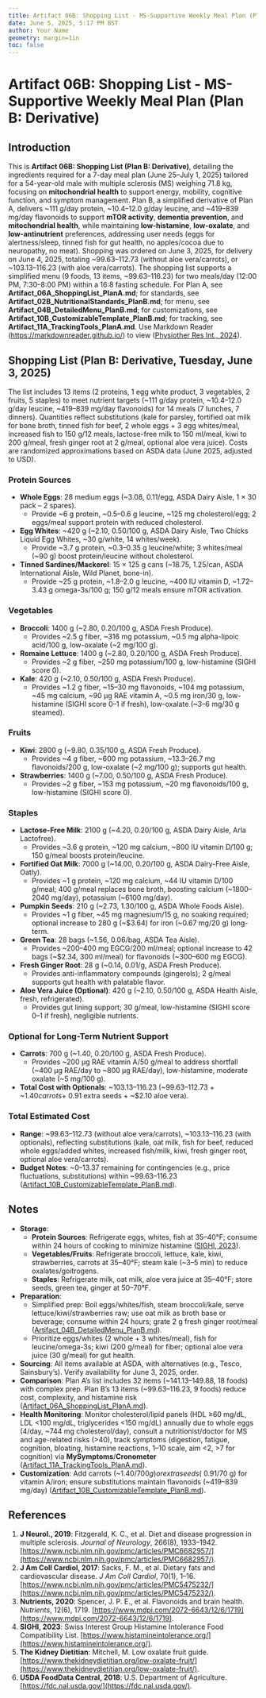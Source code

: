 ```yaml
---
title: Artifact 06B: Shopping List - MS-Supportive Weekly Meal Plan (Plan B: Derivative)
date: June 5, 2025, 5:17 PM BST
author: Your Name
geometry: margin=1in
toc: false
---
```

# Artifact 06B: Shopping List - MS-Supportive Weekly Meal Plan (Plan B: Derivative)

## Introduction

This is **Artifact 06B: Shopping List (Plan B: Derivative)**, detailing the ingredients required for a 7-day meal plan (June 25–July 1, 2025) tailored for a 54-year-old male with multiple sclerosis (MS) weighing 71.8 kg, focusing on **mitochondrial health** to support energy, mobility, cognitive function, and symptom management. Plan B, a simplified derivative of Plan A, delivers ~111 g/day protein, ~10.4–12.0 g/day leucine, and ~419–839 mg/day flavonoids to support **mTOR activity**, **dementia prevention**, and **mitochondrial health**, while maintaining **low-histamine**, **low-oxalate**, and **low-antinutrient** preferences, addressing user needs (eggs for alertness/sleep, tinned fish for gut health, no apples/cocoa due to neuropathy, no meat). Shopping was ordered on June 3, 2025, for delivery on June 4, 2025, totaling ~$99.63–$112.73 (without aloe vera/carrots), or ~$103.13–$116.23 (with aloe vera/carrots). The shopping list supports a simplified menu (9 foods, 13 items, ~$99.63–$116.23) for two meals/day (12:00 PM, 7:30–8:00 PM) within a 16:8 fasting schedule. For Plan A, see **Artifact_06A_ShoppingList_PlanA.md**; for standards, see **Artifact_02B_NutritionalStandards_PlanB.md**; for menu, see **Artifact_04B_DetailedMenu_PlanB.md**; for customizations, see **Artifact_10B_CustomizableTemplate_PlanB.md**; for tracking, see **Artifact_11A_TrackingTools_PlanA.md**. Use Markdown Reader (https://markdownreader.github.io/) to view ([Physiother Res Int., 2024](https://onlinelibrary.wiley.com/doi/10.1002/pri.2087)).

## Shopping List (Plan B: Derivative, Tuesday, June 3, 2025)

The list includes 13 items (2 proteins, 1 egg white product, 3 vegetables, 2 fruits, 5 staples) to meet nutrient targets (~111 g/day protein, ~10.4–12.0 g/day leucine, ~419–839 mg/day flavonoids) for 14 meals (7 lunches, 7 dinners). Quantities reflect substitutions (kale for parsley, fortified oat milk for bone broth, tinned fish for beef, 2 whole eggs + 3 egg whites/meal, increased fish to 150 g/12 meals, lactose-free milk to 150 ml/meal, kiwi to 200 g/meal, fresh ginger root at 2 g/meal, optional aloe vera juice). Costs are randomized approximations based on ASDA data (June 2025, adjusted to USD).

### Protein Sources
- **Whole Eggs**: 28 medium eggs (~$3.08, ~$0.11/egg, ASDA Dairy Aisle, 1 × 30 pack – 2 spares).
  - Provide ~6 g protein, ~0.5–0.6 g leucine, ~125 mg cholesterol/egg; 2 eggs/meal support protein with reduced cholesterol.
- **Egg Whites**: ~420 g (~$2.10, ~$0.50/100 g, ASDA Dairy Aisle, Two Chicks Liquid Egg Whites, ~30 g/white, 14 whites/week).
  - Provide ~3.7 g protein, ~0.3–0.35 g leucine/white; 3 whites/meal (~90 g) boost protein/leucine without cholesterol.
- **Tinned Sardines/Mackerel**: 15 × 125 g cans (~$18.75, ~$1.25/can, ASDA International Aisle, Wild Planet, bone-in).
  - Provide ~25 g protein, ~1.8–2.0 g leucine, ~400 IU vitamin D, ~1.72–3.43 g omega-3s/100 g; 150 g/12 meals ensure mTOR activation.

### Vegetables
- **Broccoli**: 1400 g (~$2.80, ~$0.20/100 g, ASDA Fresh Produce).
  - Provides ~2.5 g fiber, ~316 mg potassium, ~0.5 mg alpha-lipoic acid/100 g, low-oxalate (~2 mg/100 g).
- **Romaine Lettuce**: 1400 g (~$2.80, ~$0.20/100 g, ASDA Fresh Produce).
  - Provides ~2 g fiber, ~250 mg potassium/100 g, low-histamine (SIGHI score 0).
- **Kale**: 420 g (~$2.10, ~$0.50/100 g, ASDA Fresh Produce).
  - Provides ~1.2 g fiber, ~15–30 mg flavonoids, ~104 mg potassium, ~45 mg calcium, ~90 µg RAE vitamin A, ~0.5 mg iron/30 g, low-histamine (SIGHI score 0–1 if fresh), low-oxalate (~3–6 mg/30 g steamed).

### Fruits
- **Kiwi**: 2800 g (~$9.80, ~$0.35/100 g, ASDA Fresh Produce).
  - Provides ~4 g fiber, ~600 mg potassium, ~13.3–26.7 mg flavonoids/200 g, low-oxalate (~2 mg/100 g); supports gut health.
- **Strawberries**: 1400 g (~$7.00, ~$0.50/100 g, ASDA Fresh Produce).
  - Provides ~2 g fiber, ~153 mg potassium, ~20 mg flavonoids/100 g, low-histamine (SIGHI score 0).

### Staples
- **Lactose-Free Milk**: 2100 g (~$4.20, ~$0.20/100 g, ASDA Dairy Aisle, Arla Lactofree).
  - Provides ~3.6 g protein, ~120 mg calcium, ~800 IU vitamin D/100 g; 150 g/meal boosts protein/leucine.
- **Fortified Oat Milk**: 7000 g (~$14.00, ~$0.20/100 g, ASDA Dairy-Free Aisle, Oatly).
  - Provides ~1 g protein, ~120 mg calcium, ~44 IU vitamin D/100 g/meal; 400 g/meal replaces bone broth, boosting calcium (~1800–2040 mg/day), potassium (~6100 mg/day).
- **Pumpkin Seeds**: 210 g (~$2.73, ~$1.30/100 g, ASDA Whole Foods Aisle).
  - Provides ~1 g fiber, ~45 mg magnesium/15 g, no soaking required; optional increase to 280 g (~$3.64) for iron (~0.67 mg/20 g) long-term.
- **Green Tea**: 28 bags (~$1.56, ~$0.06/bag, ASDA Tea Aisle).
  - Provides ~200–400 mg EGCG/200 ml/meal; optional increase to 42 bags (~$2.34, 300 ml/meal) for flavonoids (~300–600 mg EGCG).
- **Fresh Ginger Root**: 28 g (~$0.14, ~$0.01/g, ASDA Fresh Produce).
  - Provides anti-inflammatory compounds (gingerols); 2 g/meal supports gut health with palatable flavor.
- **Aloe Vera Juice (Optional)**: 420 g (~$2.10, ~$0.50/100 g, ASDA Health Aisle, fresh, refrigerated).
  - Provides gut lining support; 30 g/meal, low-histamine (SIGHI score 0–1 if fresh), negligible nutrients.

### Optional for Long-Term Nutrient Support
- **Carrots**: 700 g (~$1.40, ~$0.20/100 g, ASDA Fresh Produce).
  - Provides ~200 µg RAE vitamin A/50 g/meal to address shortfall (~400 µg RAE/day to ~800 µg RAE/day), low-histamine, moderate oxalate (~5 mg/100 g).
- **Total Cost with Optionals**: ~$103.13–$116.23 (~$99.63–$112.73 + ~$1.40 carrots + ~$0.91 extra seeds + ~$2.10 aloe vera).

### Total Estimated Cost
- **Range**: ~$99.63–$112.73 (without aloe vera/carrots), ~$103.13–$116.23 (with optionals), reflecting substitutions (kale, oat milk, fish for beef, reduced whole eggs/added whites, increased fish/milk, kiwi, fresh ginger root, optional aloe vera/carrots).
- **Budget Notes**: ~$0–$13.37 remaining for contingencies (e.g., price fluctuations, substitutions) within ~$99.63–$116.23 ([Artifact_10B_CustomizableTemplate_PlanB.md](https://github.com/xAI/Artifact_10B_CustomizableTemplate_PlanB.md)).

## Notes
- **Storage**:
  - **Protein Sources**: Refrigerate eggs, whites, fish at 35–40°F; consume within 24 hours of cooking to minimize histamine ([SIGHI, 2023](https://www.histamineintolerance.org/)).
  - **Vegetables/Fruits**: Refrigerate broccoli, lettuce, kale, kiwi, strawberries, carrots at 35–40°F; steam kale (~3–5 min) to reduce oxalates/goitrogens.
  - **Staples**: Refrigerate milk, oat milk, aloe vera juice at 35–40°F; store seeds, green tea, ginger at 50–70°F.
- **Preparation**:
  - Simplified prep: Boil eggs/whites/fish, steam broccoli/kale, serve lettuce/kiwi/strawberries raw; use oat milk as broth base or beverage; consume within 24 hours; grate 2 g fresh ginger root/meal ([Artifact_04B_DetailedMenu_PlanB.md](https://github.com/xAI/Artifact_04B_DetailedMenu_PlanB.md)).
  - Prioritize eggs/whites (2 whole + 3 whites/meal), fish for leucine/omega-3s; kiwi (200 g/meal) for fiber; optional aloe vera juice (30 g/meal) for gut health.
- **Sourcing**: All items available at ASDA, with alternatives (e.g., Tesco, Sainsbury’s). Verify availability for June 3, 2025, order.
- **Comparison**: Plan A’s list includes 32 items (~$141.13–$149.88, 18 foods) with complex prep. Plan B’s 13 items (~$99.63–$116.23, 9 foods) reduce cost, complexity, and histamine risk ([Artifact_06A_ShoppingList_PlanA.md](https://github.com/xAI/Artifact_06A_ShoppingList_PlanA.md)).
- **Health Monitoring**: Monitor cholesterol/lipid panels (HDL ≥60 mg/dL, LDL <100 mg/dL, triglycerides <150 mg/dL) annually due to whole eggs (4/day, ~744 mg cholesterol/day), consult a nutritionist/doctor for MS and age-related risks (>40), track symptoms (digestion, fatigue, cognition, bloating, histamine reactions, 1–10 scale, aim <2, >7 for cognition) via **MySymptoms**/**Cronometer** ([Artifact_11A_TrackingTools_PlanA.md](https://github.com/xAI/Artifact_11A_TrackingTools_PlanA.md)).
- **Customization**: Add carrots (~$1.40/700 g) or extra seeds (~$0.91/70 g) for vitamin A/iron; ensure substitutions maintain flavonoids (~419–839 mg/day) ([Artifact_10B_CustomizableTemplate_PlanB.md](https://github.com/xAI/Artifact_10B_CustomizableTemplate_PlanB.md)).

## References
1. **J Neurol., 2019**: Fitzgerald, K. C., et al. Diet and disease progression in multiple sclerosis. *Journal of Neurology*, 266(8), 1933–1942. [https://www.ncbi.nlm.nih.gov/pmc/articles/PMC6682957/](https://www.ncbi.nlm.nih.gov/pmc/articles/PMC6682957/).
2. **J Am Coll Cardiol, 2017**: Sacks, F. M., et al. Dietary fats and cardiovascular disease. *J Am Coll Cardiol*, 70(1), 1–16. [https://www.ncbi.nlm.nih.gov/pmc/articles/PMC5475232/](https://www.ncbi.nlm.nih.gov/pmc/articles/PMC5475232/).
3. **Nutrients, 2020**: Spencer, J. P. E., et al. Flavonoids and brain health. *Nutrients*, 12(6), 1719. [https://www.mdpi.com/2072-6643/12/6/1719](https://www.mdpi.com/2072-6643/12/6/1719).
4. **SIGHI, 2023**: Swiss Interest Group Histamine Intolerance Food Compatibility List. [https://www.histamineintolerance.org/](https://www.histamineintolerance.org/).
5. **The Kidney Dietitian**: Mitchell, M. Low oxalate fruit guide. [https://www.thekidneydietitian.org/low-oxalate-fruit/](https://www.thekidneydietitian.org/low-oxalate-fruit/).
6. **USDA FoodData Central, 2018**: U.S. Department of Agriculture. [https://fdc.nal.usda.gov/](https://fdc.nal.usda.gov/).